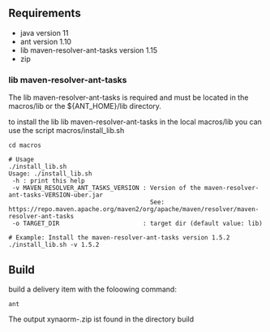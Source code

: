 ## Requirements
* java version 11
* ant version 1.10
* lib maven-resolver-ant-tasks version 1.15
* zip


### lib maven-resolver-ant-tasks

The lib maven-resolver-ant-tasks is required and must be located in the macros/lib or the ${ANT_HOME}/lib directory.

to install the lib lib maven-resolver-ant-tasks in the local macros/lib you can use the script macros/install_lib.sh

```
cd macros

# Usage
./install_lib.sh
Usage: ./install_lib.sh
 -h : print this help
 -v MAVEN_RESOLVER_ANT_TASKS_VERSION : Version of the maven-resolver-ant-tasks-VERSION-uber.jar
                                       See: https://repo.maven.apache.org/maven2/org/apache/maven/resolver/maven-resolver-ant-tasks
 -o TARGET_DIR                       : target dir (default value: lib)

# Example: Install the maven-resolver-ant-tasks version 1.5.2
./install_lib.sh -v 1.5.2
```

## Build

build a delivery item with the foloowing command:

```
ant
```

The output xynaorm-<VERSION>.zip ist found in the directory build
